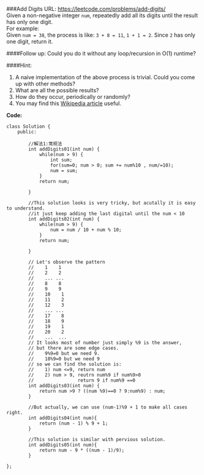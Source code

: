 ###Add Digits
URL: https://leetcode.com/problems/add-digits/</br>
Given a non-negative integer `num`, repeatedly add all its digits until the result has only one digit.</br>
For example:</br>
Given `num = 38`, the process is like: `3 + 8 = 11`, `1 + 1 = 2`. Since `2` has only one digit, return it.</br>

####Follow up:
Could you do it without any loop/recursion in O(1) runtime?

####Hint:
1. A naive implementation of the above process is trivial. Could you come up with other methods?
2. What are all the possible results?
3. How do they occur, periodically or randomly?
4. You may find this [Wikipedia article](https://en.wikipedia.org/wiki/Digital_root) useful.

__Code:__

	class Solution {
	    public:

	        //解法1:常规法
	        int addDigits01(int num) {
	            while(num > 9) {
	                int sum;
	                for(sum=0; num > 0; sum += num%10 , num/=10);
	                num = sum;
	            }
	            return num;

	        }

	        //This solution looks is very tricky, but acutally it is easy to understand.
	        //it just keep adding the last digital until the num < 10
	        int addDigits02(int num) {
	            while(num > 9) {
	                num = num / 10 + num % 10;
	            }
	            return num;

	        }

	        // Let's observe the pattern
	        //    1    1
	        //    2    2
	        //    ... ...
	        //    8    8    
	        //    9    9    
	        //    10    1
	        //    11    2
	        //    12    3    
	        //    ... ...
	        //    17    8
	        //    18    9
	        //    19    1
	        //    20    2
	        //    ...  ...
	        // It looks most of number just simply %9 is the answer, 
	        // but there are some edge cases.
	        //    9%9=0 but we need 9. 
	        //    18%9=0 but we need 9
	        // so we can find the solution is:
	        //    1) num <=9, return num
	        //    2) num > 9, reutrn num%9 if num%9>0
	        //                return 9 if num%9 ==0
	        int addDigits03(int num) {
	            return num >9 ? ((num %9)==0 ? 9:num%9) : num;
	        }

	        //But actually, we can use (num-1)%9 + 1 to make all cases right.
	        int addDigits04(int num){
	            return (num - 1) % 9 + 1;
	        }

	        //This solution is similar with pervious solution.
	        int addDigits05(int num){
	            return num - 9 * ((num - 1)/9);
	        }

	};
